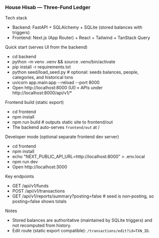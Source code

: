 ### House Hisab — Three‑Fund Ledger

Tech stack
- Backend: FastAPI + SQLAlchemy + SQLite (stored balances with triggers)
- Frontend: Next.js (App Router) + React + Tailwind + TanStack Query

Quick start (serves UI from the backend)
- cd backend
- python -m venv .venv && source .venv/bin/activate
- pip install -r requirements.txt
- python seed/load_seed.py   # optional: seeds balances, people, categories, and historical txns
- uvicorn app.main:app --reload --port 8000
- Open http://localhost:8000 (UI) • APIs under http://localhost:8000/api/v1/*

Frontend build (static export)
- cd frontend
- npm install
- npm run build  # outputs static site to frontend/out
- The backend auto-serves `frontend/out` at /

Developer mode (optional separate frontend dev server)
- cd frontend
- npm install
- echo "NEXT_PUBLIC_API_URL=http://localhost:8000" > .env.local
- npm run dev
- Open http://localhost:3000

Key endpoints
- GET /api/v1/funds
- POST /api/v1/transactions
- GET /api/v1/reports/summary?posting=false  # seed is non‑posting, so posting=false shows totals

Notes
- Stored balances are authoritative (maintained by SQLite triggers) and not recomputed from history.
- Edit route (static export compatible): `/transactions/edit?id=TXN_ID`.
